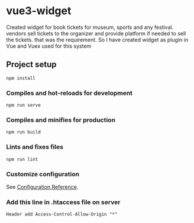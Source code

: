 # vue3-widget
Created widget for book tickets for museum, sports and any festival. vendors sell tickets to the organizer and provide platform if needed to sell the tickets. that was the requirement.
So I have created widget as plugin in Vue and Vuex used for this system  
## Project setup
```
npm install
```

### Compiles and hot-reloads for development
```
npm run serve
```

### Compiles and minifies for production
```
npm run build
```

### Lints and fixes files
```
npm run lint
```

### Customize configuration
See [Configuration Reference](https://cli.vuejs.org/config/).


### Add this line in .htaccess file on server 
```
Header add Access-Control-Allow-Origin "*"
```
